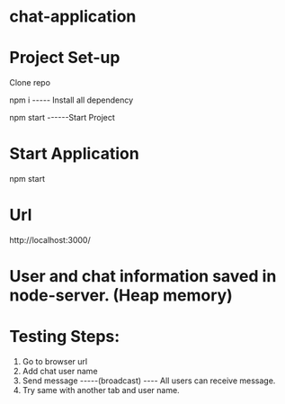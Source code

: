 # chat-application

# Project Set-up
Clone repo

npm i ----- Install all dependency

npm start ------Start Project

# Start Application
npm start

# Url
http://localhost:3000/

# User and chat information saved in node-server. (Heap memory)

# Testing Steps:
1. Go to browser url
2. Add chat user name
3. Send message -----(broadcast) ---- All users can receive message.
4. Try same with another tab and user name.

